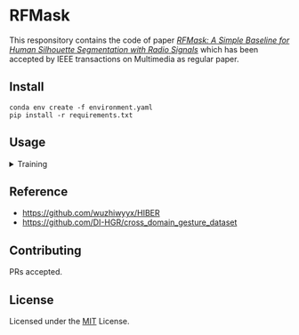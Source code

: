 # RFMask
This responsitory contains the code of paper [*RFMask: A Simple Baseline for Human Silhouette Segmentation with Radio Signals*](https://ieeexplore.ieee.org/abstract/document/9793363) which has been accepted by IEEE transactions on Multimedia as regular paper.

## Install

```
conda env create -f environment.yaml
pip install -r requirements.txt
```

## Usage

<details>
<summary>Training</summary>

```shell
python tools/train.py configs/config.yaml
```

</details>

## Reference

* https://github.com/wuzhiwyyx/HIBER
* https://github.com/DI-HGR/cross_domain_gesture_dataset

## Contributing

PRs accepted.

## License

Licensed under the [MIT](LICENSE) License.
